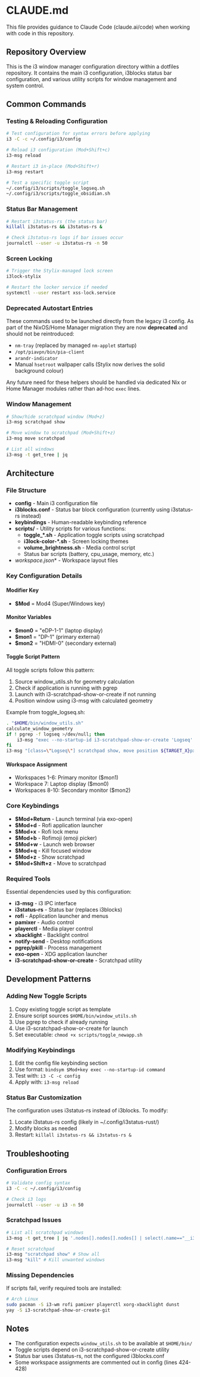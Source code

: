 # CLAUDE.md

This file provides guidance to Claude Code (claude.ai/code) when working with code in this repository.

## Repository Overview

This is the i3 window manager configuration directory within a dotfiles repository. It contains the main i3 configuration, i3blocks status bar configuration, and various utility scripts for window management and system control.

## Common Commands

### Testing & Reloading Configuration
```bash
# Test configuration for syntax errors before applying
i3 -C -c ~/.config/i3/config

# Reload i3 configuration (Mod+Shift+c)
i3-msg reload

# Restart i3 in-place (Mod+Shift+r) 
i3-msg restart

# Test a specific toggle script
~/.config/i3/scripts/toggle_logseq.sh
~/.config/i3/scripts/toggle_obsidian.sh
```

### Status Bar Management
```bash
# Restart i3status-rs (the status bar)
killall i3status-rs && i3status-rs &

# Check i3status-rs logs if bar issues occur
journalctl --user -u i3status-rs -n 50
```

### Screen Locking
```bash
# Trigger the Stylix-managed lock screen
i3lock-stylix

# Restart the locker service if needed
systemctl --user restart xss-lock.service
```

### Deprecated Autostart Entries

These commands used to be launched directly from the legacy i3 config. As part of the NixOS/Home
Manager migration they are now **deprecated** and should not be reintroduced:

- `nm-tray` (replaced by managed `nm-applet` startup)
- `/opt/piavpn/bin/pia-client`
- `arandr-indicator`
- Manual `hsetroot` wallpaper calls (Stylix now derives the solid background colour)

Any future need for these helpers should be handled via dedicated Nix or Home Manager modules
rather than ad-hoc `exec` lines.

### Window Management
```bash
# Show/hide scratchpad window (Mod+z)
i3-msg scratchpad show

# Move window to scratchpad (Mod+Shift+z)
i3-msg move scratchpad

# List all windows
i3-msg -t get_tree | jq
```

## Architecture

### File Structure
- **config** - Main i3 configuration file
- **i3blocks.conf** - Status bar block configuration (currently using i3status-rs instead)
- **keybindings** - Human-readable keybinding reference
- **scripts/** - Utility scripts for various functions:
  - **toggle_*.sh** - Application toggle scripts using scratchpad
  - **i3lock-color-*.sh** - Screen locking themes
  - **volume_brightness.sh** - Media control script
  - Status bar scripts (battery, cpu_usage, memory, etc.)
- **workspace*.json** - Workspace layout files

### Key Configuration Details

#### Modifier Key
- **$Mod** = Mod4 (Super/Windows key)

#### Monitor Variables
- **$mon0** = "eDP-1-1" (laptop display)
- **$mon1** = "DP-1" (primary external)
- **$mon2** = "HDMI-0" (secondary external)

#### Toggle Script Pattern
All toggle scripts follow this pattern:
1. Source window_utils.sh for geometry calculation
2. Check if application is running with pgrep
3. Launch with i3-scratchpad-show-or-create if not running
4. Position window using i3-msg with calculated geometry

Example from toggle_logseq.sh:
```bash
. "$HOME/bin/window_utils.sh"
calculate_window_geometry
if ! pgrep -f logseq >/dev/null; then
    i3-msg "exec --no-startup-id i3-scratchpad-show-or-create 'Logseq' 'logseq'"
fi
i3-msg "[class=\"Logseq\"] scratchpad show, move position ${TARGET_X}px ${TARGET_Y}px"
```

#### Workspace Assignment
- Workspaces 1-6: Primary monitor ($mon1)
- Workspace 7: Laptop display ($mon0)
- Workspaces 8-10: Secondary monitor ($mon2)

### Core Keybindings
- **$Mod+Return** - Launch terminal (via exo-open)
- **$Mod+d** - Rofi application launcher
- **$Mod+x** - Rofi lock menu
- **$Mod+b** - Rofimoji (emoji picker)
- **$Mod+w** - Launch web browser
- **$Mod+q** - Kill focused window
- **$Mod+z** - Show scratchpad
- **$Mod+Shift+z** - Move to scratchpad

### Required Tools

Essential dependencies used by this configuration:
- **i3-msg** - i3 IPC interface
- **i3status-rs** - Status bar (replaces i3blocks)
- **rofi** - Application launcher and menus
- **pamixer** - Audio control
- **playerctl** - Media player control
- **xbacklight** - Backlight control
- **notify-send** - Desktop notifications
- **pgrep/pkill** - Process management
- **exo-open** - XDG application launcher
- **i3-scratchpad-show-or-create** - Scratchpad utility

## Development Patterns

### Adding New Toggle Scripts
1. Copy existing toggle script as template
2. Ensure script sources `$HOME/bin/window_utils.sh`
3. Use pgrep to check if already running
4. Use i3-scratchpad-show-or-create for launch
5. Set executable: `chmod +x scripts/toggle_newapp.sh`

### Modifying Keybindings
1. Edit the config file keybinding section
2. Use format: `bindsym $Mod+key exec --no-startup-id command`
3. Test with: `i3 -C -c config`
4. Apply with: `i3-msg reload`

### Status Bar Customization
The configuration uses i3status-rs instead of i3blocks. To modify:
1. Locate i3status-rs config (likely in ~/.config/i3status-rust/)
2. Modify blocks as needed
3. Restart: `killall i3status-rs && i3status-rs &`

## Troubleshooting

### Configuration Errors
```bash
# Validate config syntax
i3 -C -c ~/.config/i3/config

# Check i3 logs
journalctl --user -u i3 -n 50
```

### Scratchpad Issues
```bash
# List all scratchpad windows
i3-msg -t get_tree | jq '.nodes[].nodes[].nodes[] | select(.name=="__i3_scratch")'

# Reset scratchpad
i3-msg "scratchpad show" # Show all
i3-msg "kill" # Kill unwanted windows
```

### Missing Dependencies
If scripts fail, verify required tools are installed:
```bash
# Arch Linux
sudo pacman -S i3-wm rofi pamixer playerctl xorg-xbacklight dunst
yay -S i3-scratchpad-show-or-create-git
```

## Notes

- The configuration expects `window_utils.sh` to be available at `$HOME/bin/`
- Toggle scripts depend on i3-scratchpad-show-or-create utility
- Status bar uses i3status-rs, not the configured i3blocks.conf
- Some workspace assignments are commented out in config (lines 424-428)

